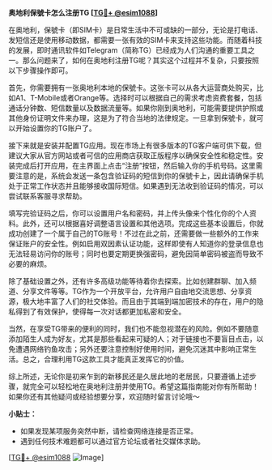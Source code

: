 **奥地利保號卡怎么注册TG [[TG💪+ @esim1088](https://t.me/s/esim1088)]**

在奥地利，保號卡（即SIM卡）是日常生活中不可或缺的一部分，无论是打电话、发短信还是使用移动数据，都需要一张有效的SIM卡来支持这些功能。而随着科技的发展，即时通讯软件如Telegram（简称TG）已经成为人们沟通的重要工具之一。那么问题来了，如何在奥地利注册TG呢？其实这个过程并不复杂，只要按照以下步骤操作即可。

首先，你需要拥有一张奥地利本地的保號卡。这张卡可以从各大运营商处购买，比如A1、T-Mobile或者Orange等。选择时可以根据自己的需求考虑资费套餐，包括通话分钟数、短信数量以及数据流量等。如果你刚到奥地利，可能需要提供护照或其他身份证明文件来办理，这是为了符合当地的法律规定。一旦拿到保號卡，就可以开始设置你的TG账户了。

接下来就是安装并配置TG应用。现在市场上有很多版本的TG客户端可供下载，但建议大家从官方网站或者可信的应用商店获取正版程序以确保安全性和稳定性。安装完成后打开应用，在主界面上点击“注册”按钮，然后输入你的手机号码。这里需要注意的是，系统会发送一条包含验证码的短信到你的保號卡上，因此请确保手机处于正常工作状态并且能够接收国际短信。如果遇到无法收到验证码的情况，可以尝试联系客服寻求帮助。

填写完验证码之后，你可以设置用户名和密码，并上传头像来个性化你的个人资料。此外，还可以根据喜好调整语言设置和其他选项。完成这些基本设置后，你就成功创建了一个属于自己的TG账号！不过在此之前，还需要做一些额外的工作来保证账户的安全性。例如启用双因素认证功能，这样即使有人知道你的登录信息也无法轻易访问你的账号；同时也要定期更换强密码，避免因简单密码被盗而导致不必要的麻烦。

除了基础设置之外，还有许多高级功能等待着你去探索。比如创建群聊、加入频道、分享文件等等。TG作为一个开放平台，允许用户自由地交流思想、分享资源，极大地丰富了人们的社交体验。而且由于其端到端加密技术的存在，用户的隐私得到了有效保护，使得每一次对话都更加私密和安全。

当然，在享受TG带来的便利的同时，我们也不能忽视潜在的风险。例如不要随意添加陌生人成为好友，尤其是那些看起来可疑的人；对于链接也不要盲目点击，以免遭遇网络钓鱼攻击；另外还要注意控制好使用时间，避免沉迷其中影响正常生活。总之，合理利用TG这款工具才能真正发挥它的价值。

综上所述，无论你是初来乍到的新移民还是久居此地的老居民，只要遵循上述步骤，就完全可以轻松地在奥地利注册并使用TG。希望这篇指南能对你有所帮助！如果你还有其他疑问或经验想要分享，欢迎随时留言讨论哦～ 

**小贴士：**
- 如果发现某项服务突然中断，请检查网络连接是否正常。
- 遇到任何技术难题都可以通过官方论坛或者社交媒体求助。

[[TG💪+ @esim1088](https://t.me/s/esim1088) ![Image](https://i.postimg.cc/4NQfJmqS/Snipaste-2025-05-13-00-14-12.png)]